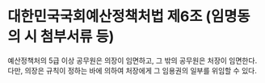 # 대한민국국회예산정책처법 제6조 (임명동의 시 첨부서류 등)

예산정책처의 5급 이상 공무원은 의장이 임면하고, 그 밖의 공무원은 처장이 임면한다. 다만, 의장은 규칙이 정하는 바에 의하여 처장에게 그 임용권의 일부를 위임할 수 있다.
